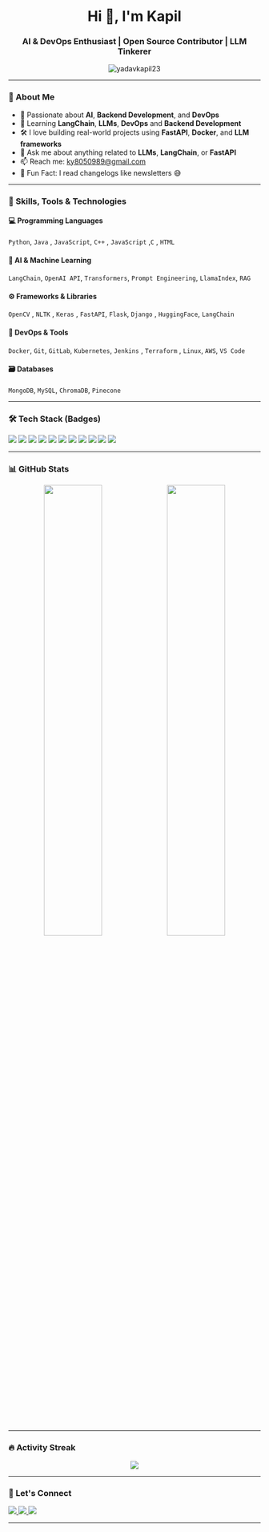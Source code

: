 <h1 align="center">Hi 👋, I'm Kapil</h1>
<h3 align="center">AI & DevOps Enthusiast | Open Source Contributor | LLM Tinkerer </h3>

<p align="center">
  <img src="https://komarev.com/ghpvc/?username=yadavkapil23&label=Profile%20views&color=0e75b6&style=flat" alt="yadavkapil23" />
</p>

---

### 📌 About Me

- 🧠 Passionate about **AI**, **Backend Development**, and **DevOps**
- 🌱 Learning **LangChain**, **LLMs**, **DevOps** and **Backend Development**
- 🛠️ I love building real-world projects using **FastAPI**, **Docker**, and **LLM frameworks**
- 💬 Ask me about anything related to **LLMs**, **LangChain**, or **FastAPI**
- 📫 Reach me: [ky8050989@gmail.com](mailto:ky8050989@gmail.com)
- 🧊 Fun Fact: I read changelogs like newsletters 😅

---

### 🧠 Skills, Tools & Technologies

#### 💻 Programming Languages
`Python`, `Java` , `JavaScript`, `C++` , `JavaScript` ,`C` , `HTML` 

#### 🧪 AI & Machine Learning
`LangChain`, `OpenAI API`, `Transformers`, `Prompt Engineering`, `LlamaIndex`, `RAG`

#### ⚙️ Frameworks & Libraries
`OpenCV` , `NLTK` , `Keras` , `FastAPI`, `Flask`, `Django` , `HuggingFace`, `LangChain` 

#### 🔧 DevOps & Tools
`Docker`, `Git`, `GitLab`, `Kubernetes`, `Jenkins` , `Terraform` , `Linux`, `AWS`, `VS Code`

#### 🗃️ Databases
`MongoDB`, `MySQL`, `ChromaDB`, `Pinecone`

---

### 🛠️ Tech Stack (Badges)

<p align="left">
  <img src="https://img.shields.io/badge/Python-3776AB?style=for-the-badge&logo=python&logoColor=white"/>
  <img src="https://img.shields.io/badge/FastAPI-005571?style=for-the-badge&logo=fastapi"/>
  <img src="https://img.shields.io/badge/LangChain-000000?style=for-the-badge&logo=langchain&logoColor=white"/>
  <img src="https://img.shields.io/badge/Streamlit-FF4B4B?style=for-the-badge&logo=streamlit&logoColor=white"/>
  <img src="https://img.shields.io/badge/Docker-2496ED?style=for-the-badge&logo=docker&logoColor=white"/>
  <img src="https://img.shields.io/badge/Kubernetes-326CE5?style=for-the-badge&logo=kubernetes&logoColor=white"/>
  <img src="https://img.shields.io/badge/Git-F05032?style=for-the-badge&logo=git&logoColor=white"/>
  <img src="https://img.shields.io/badge/GitHub-181717?style=for-the-badge&logo=github"/>
  <img src="https://img.shields.io/badge/MongoDB-4EA94B?style=for-the-badge&logo=mongodb&logoColor=white"/>
  <img src="https://img.shields.io/badge/PostgreSQL-4169E1?style=for-the-badge&logo=postgresql&logoColor=white"/>
  <img src="https://img.shields.io/badge/Redis-DC382D?style=for-the-badge&logo=redis&logoColor=white"/>
</p>

---

### 📊 GitHub Stats

<p align="center">
  <img width="48%" src="https://github-readme-stats.vercel.app/api?username=yadavkapil23&show_icons=true&theme=radical" />
  <img width="48%" src="https://github-readme-stats.vercel.app/api/top-langs/?username=yadavkapil23&layout=compact&theme=tokyonight" />
</p>

---

### 🔥 Activity Streak

<p align="center">
  <img src="https://github-readme-streak-stats.herokuapp.com?user=yadavkapil23&theme=highcontrast&hide_border=true" />
</p>

---

### 🔗 Let's Connect

<p align="left">
  <a href="https://linkedin.com/in/kapil-516749313" target="_blank">
    <img src="https://img.shields.io/badge/LinkedIn-blue?style=for-the-badge&logo=linkedin"/>
  </a>
  <a href="mailto:ky8050989@gmail.com">
    <img src="https://img.shields.io/badge/Gmail-D14836?style=for-the-badge&logo=gmail&logoColor=white"/>
  </a>
  <a href="https://github.com/yadavkapil23" target="_blank">
    <img src="https://img.shields.io/badge/GitHub-100000?style=for-the-badge&logo=github&logoColor=white"/>
  </a>
</p>

---

